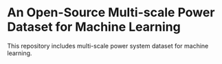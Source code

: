 # An Open-Source Multi-scale Power Dataset for Machine Learning
This repository includes multi-scale power system dataset for machine learning.
